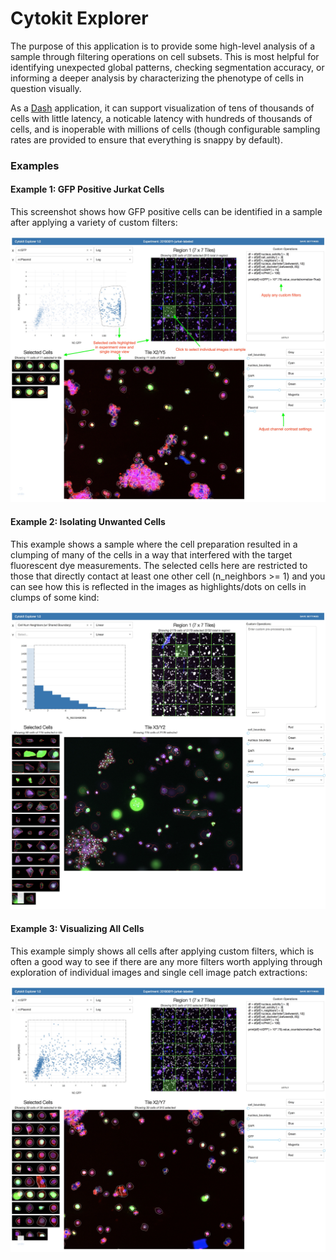 # Cytokit Explorer

The purpose of this application is to provide some high-level analysis of a sample through 
filtering operations on cell subsets.  This is most helpful for identifying unexpected global patterns, 
checking segmentation accuracy, or informing a deeper analysis by characterizing the phenotype of cells
in question visually.  

As a [Dash](https://plot.ly/products/dash/) application, it can support visualization of tens of 
thousands of cells with little latency, a noticable latency with hundreds of thousands of cells, and
is inoperable with millions of cells (though configurable sampling rates are provided to ensure
that everything is snappy by default).

### Examples

#### Example 1: GFP Positive Jurkat Cells

This screenshot shows how GFP positive cells can be identified in a sample after applying a variety of custom 
filters:

![GFP_Pos_Example](../../../../docs/images/explorer_gfp_pos_image.jpg)

#### Example 2: Isolating Unwanted Cells

This example shows a sample where the cell preparation resulted in a clumping of many of the cells in a way 
that interfered with the target fluorescent dye measurements.  The selected cells here are restricted to 
those that directly contact at least one other cell (n_neighbors >= 1) and you can see how this is reflected 
in the images as highlights/dots on cells in clumps of some kind:

![Clump_Example](../../../../docs/images/explorer_clump_gate.jpg)


#### Example 3: Visualizing All Cells

This example simply shows all cells after applying custom filters, which is often a good way to see if 
there are any more filters worth applying through exploration of individual images and single cell
image patch extractions:

![Clump_Example](../../../../docs/images/explorer_all_cells.jpg)